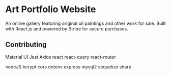# Art Portfolio Website
An online gallery featuring original oil paintings and other work for sale. Built with React.js and powered by Stripe for secure purchases.

## Contributing

Material UI
Jest
Axios
react
react-query
react-router

nodeJS
bcrypt
cors
dotenv
express
mysql2
sequelize
sharp